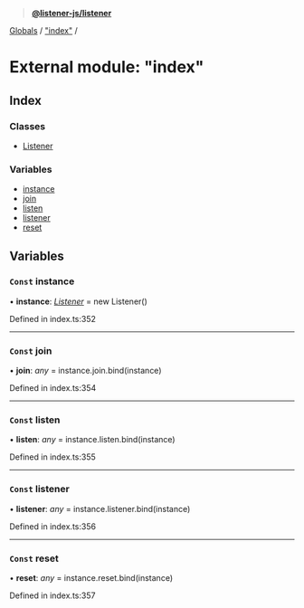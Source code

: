 > **[@listener-js/listener](../README.md)**

[Globals](../globals.md) / ["index"](_index_.md) /

# External module: "index"

## Index

### Classes

* [Listener](../classes/_index_.listener.md)

### Variables

* [instance](_index_.md#const-instance)
* [join](_index_.md#const-join)
* [listen](_index_.md#const-listen)
* [listener](_index_.md#const-listener)
* [reset](_index_.md#const-reset)

## Variables

### `Const` instance

• **instance**: *[Listener](../classes/_index_.listener.md)* =  new Listener()

Defined in index.ts:352

___

### `Const` join

• **join**: *any* =  instance.join.bind(instance)

Defined in index.ts:354

___

### `Const` listen

• **listen**: *any* =  instance.listen.bind(instance)

Defined in index.ts:355

___

### `Const` listener

• **listener**: *any* =  instance.listener.bind(instance)

Defined in index.ts:356

___

### `Const` reset

• **reset**: *any* =  instance.reset.bind(instance)

Defined in index.ts:357